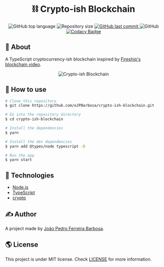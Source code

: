 <p align="center">
  <h1 align="center">⛓️ Crypto-ish Blockchain</h1>
</p>

<p align="center">
  <img alt="GitHub top language" src="https://img.shields.io/github/languages/top/oJPBarbosa/crypto-ish-blockchain.svg">

  <img alt="Repository size" src="https://img.shields.io/github/repo-size/oJPBarbosa/crypto-ish-blockchain.svg">
  <a href="https://github.com/oJPBarbosa/crypto-ish-blockchain/commits/master">
    <img alt="GitHub last commit" src="https://img.shields.io/github/last-commit/oJPBarbosa/crypto-ish-blockchain.svg">
  </a>
  <img alt="GitHub" src="https://img.shields.io/github/license/oJPBarbosa/crypto-ish-blockchain.svg">
  <a href="https://www.codacy.com/gh/oJPBarbosa/crypto-ish-blockchain/dashboard?utm_source=github.com&amp;utm_medium=referral&amp;utm_content=oJPBarbosa/crypto-ish-blockchain&amp;utm_campaign=Badge_Grade">
    <img alt="Codacy Badge" href="https://app.codacy.com/project/badge/Grade/08d5698170e340c7b39d1b88bdba24d1">
  </a>
</p>

## 🎯 About

A TypeScript cryptocurrency-ish blockchain inspired by [Fireship's blockchain video](https://www.youtube.com/watch?v=qF7dkrce-mQ).
<p align="center">
  <img alt="Crypto-ish Blockchain" src="https://user-images.githubusercontent.com/79005271/144902094-e91f2ca1-5a8c-460d-b16a-1c3bf93e332c.png">
</p>

## 🙋 How to use

```bash
# Clone this repository
$ git clone https://github.com/oJPBarbosa/crypto-ish-blockchain.git

# Go into the repository directory
$ cd crypto-ish-blockchain

# Install the dependencies
$ yarn

# Install the dev dependencies
$ yarn add @types/node typescript -D

# Run the app
$ yarn start
```

## :rocket: Technologies

- [Node.js](https://nodejs.org/)
- [TypeScript](https://www.typescriptlang.org/)
- [crypto](https://nodejs.org/api/crypto.html)

## ✍️ Author

A project made by [João Pedro Ferreira Barbosa](https://github.com/oJPBarbosa).

## 🌎 License

This project is under MIT license. Check [LICENSE](https://github.com/oJPBarbosa/crypto-ish-blockchain/blob/main/LICENSE) for more information.
